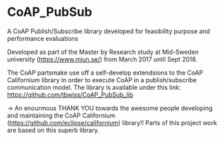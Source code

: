 # CoAP_PubSub
A CoAP Publish/Subscribe library developed for feasibility purpose and performance evaluations

Developed as part of the Master by Research study at Mid-Sweden university (https://www.miun.se/) from March 2017 until Sept 2018.

The CoAP partsmake use off a self-develop extendsions to the CoAP Californium library in order to execute CoAP in a publish/subscribe communication model. The library is available under this link: https://github.com/tbwiss/CoAP_PubSub_lib

-> An enourmous THANK YOU towards the awesome people developing and maintaining the CoAP Californium (https://github.com/eclipse/californium) library!! Parts of this project work are based on this superb library.
